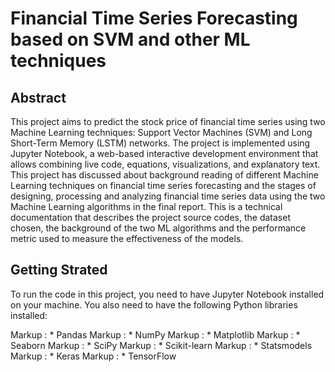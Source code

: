 # Financial Time Series Forecasting based on SVM and other ML techniques

## Abstract

This project aims to predict the stock price of financial time series using two Machine Learning techniques: Support Vector Machines (SVM) and Long Short-Term Memory (LSTM) networks. The project is implemented using Jupyter Notebook, a web-based interactive development environment that allows combining live code, equations, visualizations, and explanatory text. This project has discussed about background reading of different Machine Learning techniques on financial time series forecasting and the stages of designing, processing and analyzing financial time series data using the two Machine Learning algorithms in the final report. This is a technical documentation that describes the project source codes, the dataset chosen, the background of the two ML algorithms and the performance metric used to measure the effectiveness of the models.

## Getting Strated

To run the code in this project, you need to have Jupyter Notebook installed on your machine. You also need to have the following Python libraries installed:

Markup : * Pandas
Markup : * NumPy
Markup : * Matplotlib
Markup : * Seaborn
Markup : * SciPy
Markup : * Scikit-learn
Markup : * Statsmodels
Markup : * Keras
Markup : * TensorFlow
